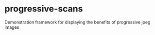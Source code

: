 progressive-scans
=================

Demonstration framework for displaying the benefits of progressive jpeg images